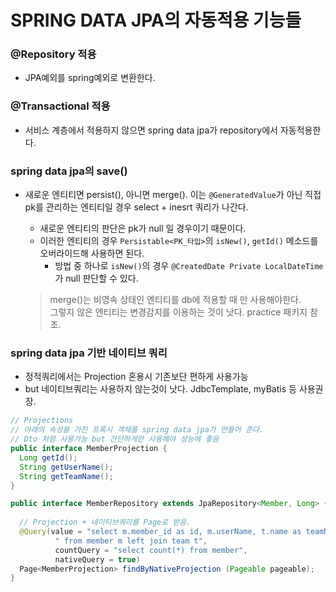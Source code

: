 SPRING DATA JPA의 자동적용 기능들
=====================

### @Repository 적용
* JPA예외를 spring예외로 변환한다.

### @Transactional 적용
* 서비스 계층에서 적용하지 않으면 spring data jpa가 repository에서 자동적용한다.

### spring data jpa의 save()
* 새로운 엔티티면 persist(), 아니면 merge(). 이는 `@GeneratedValue`가 아닌 직접 pk를 관리하는 엔티티일 경우 select + inesrt 쿼리가 나간다.
  * 새로운 엔티티의 판단은 pk가 null 일 경우이기 때문이다.
  * 이러한 엔티티의 경우 `Persistable<PK_타입>`의 `isNew()`, `getId()` 메소드를 오버라이드해 사용하면 된다. 
    * 방법 중 하나로 `isNew()`의 경우 `@CreatedDate Private LocalDateTime`가 null 판단할 수 있다.
    
  > merge()는 비영속 상태인 엔티티를 db에 적용할 때 만 사용해야한다.    
  > 그렇지 않은 엔티티는 변경감지를 이용하는 것이 낫다. practice 패키지 참조.

### spring data jpa 기반 네이티브 쿼리
* 정적쿼리에서는 Projection 혼용시 기존보단 편하게 사용가능
* but 네이티브쿼리는 사용하지 않는것이 낫다. JdbcTemplate, myBatis 등 사용권장.

```java
// Projections
// 아래의 속성을 가진 프록시 객체를 spring data jpa가 만들어 준다.
// Dto 처럼 사용가능 but 간단하게만 사용해야 성능에 좋음
public interface MemberProjection {
  Long getId();
  String getUserName();
  String getTeamName();
}

public interface MemberRepository extends JpaRepository<Member, Long> {
  
  // Projection + 네이티브쿼리를 Page로 받음.
  @Query(value = "select m.member_id as id, m.userName, t.name as teamName" +
          " from member m left join team t",
          countQuery = "select count(*) from member",
          nativeQuery = true)
  Page<MemberProjection> findByNativeProjection (Pageable pageable);
}
```